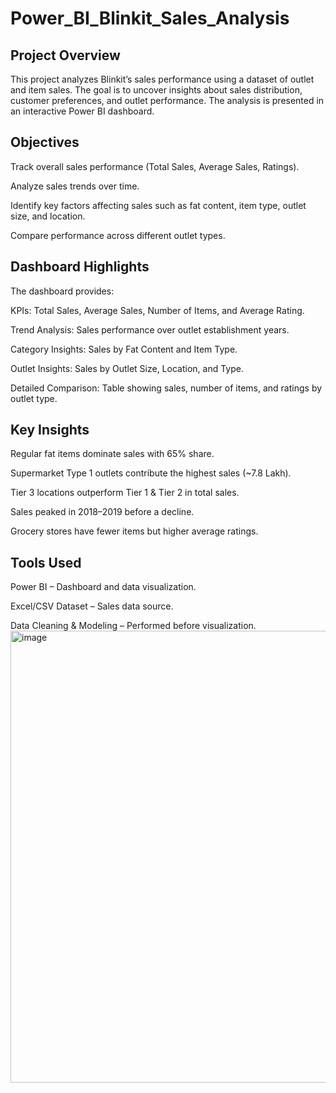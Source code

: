 # Power_BI_Blinkit_Sales_Analysis
## Project Overview

This project analyzes Blinkit’s sales performance using a dataset of outlet and item sales. The goal is to uncover insights about sales distribution, customer preferences, and outlet performance. The analysis is presented in an interactive Power BI dashboard.

## Objectives

Track overall sales performance (Total Sales, Average Sales, Ratings).

Analyze sales trends over time.

Identify key factors affecting sales such as fat content, item type, outlet size, and location.

Compare performance across different outlet types.

## Dashboard Highlights

The dashboard provides:

KPIs: Total Sales, Average Sales, Number of Items, and Average Rating.

Trend Analysis: Sales performance over outlet establishment years.

Category Insights: Sales by Fat Content and Item Type.

Outlet Insights: Sales by Outlet Size, Location, and Type.

Detailed Comparison: Table showing sales, number of items, and ratings by outlet type.

## Key Insights

Regular fat items dominate sales with 65% share.

Supermarket Type 1 outlets contribute the highest sales (~7.8 Lakh).

Tier 3 locations outperform Tier 1 & Tier 2 in total sales.

Sales peaked in 2018–2019 before a decline.

Grocery stores have fewer items but higher average ratings.

## Tools Used

Power BI – Dashboard and data visualization.

Excel/CSV Dataset – Sales data source.

Data Cleaning & Modeling – Performed before visualization.
<img width="1303" height="723" alt="image" src="https://github.com/user-attachments/assets/285fb1ed-1b53-46fb-9da2-a8007b59ca56" />
